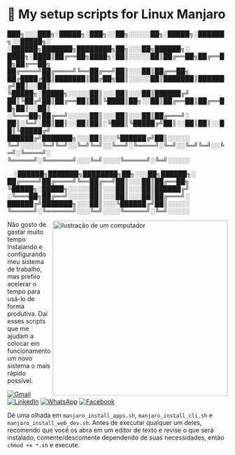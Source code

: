 # 🔗 My setup scripts for Linux Manjaro

 ███╗░░░███╗░█████╗░███╗░░██╗░░░░░██╗░█████╗░██████╗░░█████╗░  ░██████╗███████╗████████╗██╗░░░██╗██████╗░
 ████╗░████║██╔══██╗████╗░██║░░░░░██║██╔══██╗██╔══██╗██╔══██╗  ██╔════╝██╔════╝╚══██╔══╝██║░░░██║██╔══██╗
 ██╔████╔██║███████║██╔██╗██║░░░░░██║███████║██████╔╝██║░░██║  ╚█████╗░█████╗░░░░░██║░░░██║░░░██║██████╔╝
 ██║╚██╔╝██║██╔══██║██║╚████║██╗░░██║██╔══██║██╔══██╗██║░░██║  ░╚═══██╗██╔══╝░░░░░██║░░░██║░░░██║██╔═══╝░
 ██║░╚═╝░██║██║░░██║██║░╚███║╚█████╔╝██║░░██║██║░░██║╚█████╔╝  ██████╔╝███████╗░░░██║░░░╚██████╔╝██║░░░░░
 ╚═╝░░░░░╚═╝╚═╝░░╚═╝╚═╝░░╚══╝░╚════╝░╚═╝░░╚═╝╚═╝░░╚═╝░╚════╝░  ╚═════╝░╚══════╝░░░╚═╝░░░░╚═════╝░╚═╝░░░░░


 ░██████╗███████╗████████╗██╗░░░██╗██████╗░
 ██╔════╝██╔════╝╚══██╔══╝██║░░░██║██╔══██╗
 ╚█████╗░█████╗░░░░░██║░░░██║░░░██║██████╔╝
 ░╚═══██╗██╔══╝░░░░░██║░░░██║░░░██║██╔═══╝░
 ██████╔╝███████╗░░░██║░░░╚██████╔╝██║░░░░░
 ╚═════╝░╚══════╝░░░╚═╝░░░░╚═════╝░╚═╝░░░░░



<img src="https://raw.githubusercontent.com/MicaelliMedeiros/micaellimedeiros/master/image/computer-illustration.png" alt="ilustração de um computador" min-width="400px" max-width="400px" width="400px" align="right">

<p align="left"> 
  Não gosto de gastar muito tempo instalando e configurando meu sistema de trabalho, mas prefiro acelerar o tempo para usá-lo de forma produtiva. Daí esses scripts que me ajudam a colocar em funcionamento um novo sistema o mais rápido possível.
</p>



<p align="left">
  <a href="#" title="Gmail">
  <img src="https://img.shields.io/badge/Linux-E34F26?style=for-the-badge&logo=linux&logoColor=black" alt="Gmail"/></a>
  <a href="#" title="LinkedIn">
  <img src="https://img.shields.io/badge/GitHub-100000?style=for-the-badge&logo=github&logoColor=white" alt="LinkedIn"/></a>
  <a href="#" title="WhatsApp">
  <img src="https://img.shields.io/badge/Visual%20Studio%20Code-0078d7.svg?style=for-the-badge&logo=visual-studio-code&logoColor=white" alt="WhatsApp"/></a>
  <a href="#" title="Facebook">
  <img src="https://img.shields.io/badge/Shell_Script-121011?style=for-the-badge&logo=gnu-bash&logoColor=white" alt="Facebook"/></a>
</p>

<p align="left">


Dê uma olhada em `manjaro_install_apps.sh`, `manjaro_install_cli.sh` e `manjaro_install_web_dev.sh`. Antes de executar qualquer um deles, recomendo que você os abra em um editor de texto e revise o que será instalado, comente/descomente dependendo de suas necessidades, então `chmod +x *.sh` e execute.
</p>

